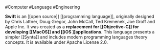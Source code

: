 #Computer #Language #Engineering 

**Swift** is an [[open source]] [[programming language]], originally designed by Chris Lattner, Doug Gregor, John McCall, Ted Kremenek, Joe Groff and Apple Inc. It was created as a **replacement for [[Objective-C]] for developing [[MacOS]] and [[iOS ]]applications**. This language presents a simpler [[Synta]] and includes modern programming languages theory concepts. It is available under Apache License 2.0.